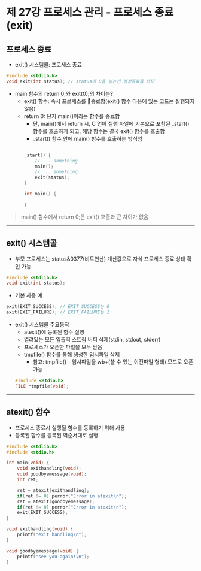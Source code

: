 # 제 27강 프로세스 관리 - 프로세스 종료 (exit)
## 프로세스 종료
- exit() 시스템콜: 프로세스 종료
```c
#include <stdlib.h>
void exit(int status); // status에 0을 넣는건 정상종료를 의미
```
- main 함수의 return 0;와 exit(0);의 차이는?
  - exit() 함수: 즉시 프로세스를 종료함(exit() 함수 다음에 있는 코드는 실행되지 않음)
  - return 0: 단지 main()이라는 함수를 종료함 
    - 단, main()에서 return 시, C 언어 실행 파일에 기본으로 포함된 _start() 함수를 호출하게 되고, 해당 함수는 결국 exit() 함수를 호출함 
    - _start() 함수 안에 main() 함수를 호출하는 방식임
    ```c

    _start() {
        // ... something
        main();
        // ... something
        exit(status);
    }

    int main() {

    }
    ```
> main() 함수에서 return 0;은 exit() 호출과 큰 차이가 없음    

---
## exit() 시스템콜
- 부모 프로세스는 status&0377(비트연산) 계산값으로 자식 프로세스 종료 상태 확인 가능 
```c
#include <stdlib.h>
void exit(int status);
```
- 기본 사용 예 
```c
exit(EXIT_SUCCESS); // EXIT_SUCCESS는 0 
exit(EXIT_FAILURE); // EXIT_FAILURE는 1
```

- exit() 시스템콜 주요동작
  - atexit()에 등록된 함수 실행 
  - 열려있는 모든 입출력 스트림 버퍼 삭제(stdin, stdout, stderr)
  - 프로세스가 오픈한 파일을 모두 닫음
  - tmpfile() 함수를 통해 생성한 임시파일 삭제
    - 참고: tmpfile() - 임시파일을 wb+(쓸 수 있는 이진파일 형태) 모드로 오픈 가능 
  ```c
  #include <stdio.h>
  FILE *tmpfile(void);
  ```    

---
## atexit() 함수
- 프로세스 종료시 실행될 함수를 등록하기 위해 사용
- 등록된 함수를 등록된 역순서대로 실행

```c
#include <stdlib.h>
#include <stdio.h>

int main(void) {
    void exithandling(void);
    void goodbyemessage(void);
    int ret;

    ret = atexit(exithandling);
    if(ret != 0) perror("Error in atexit\n");
    ret = atexit(goodbyemessage);
    if(ret != 0) perror("Error in atexit\n");
    exit(EXIT_SUCCESS);
}

void exithandling(void) {
    printf("exit handling\n");
}

void goodbyemessage(void) {
    printf("see you again!\n");
}
```  